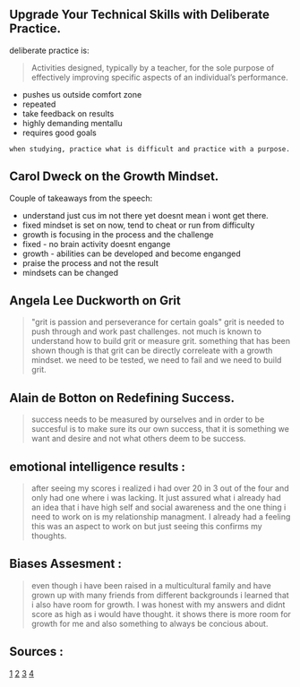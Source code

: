 ## Upgrade Your Technical Skills with Deliberate Practice. 
deliberate practice is:
> Activities designed, typically by a teacher, for the sole purpose of effectively improving specific aspects of an individual’s performance.
- pushes us outside comfort zone
- repeated 
- take feedback on results
- highly demanding mentallu
- requires good goals
```
when studying, practice what is difficult and practice with a purpose. 
```
## Carol Dweck on the Growth Mindset.
Couple of takeaways from the speech:
- understand just cus im not there yet doesnt mean i wont get there.
- fixed mindset is set on now, tend to cheat or run from difficulty
- growth is focusing in the process and the challenge
- fixed - no brain activity doesnt engange
- growth - abilities can be developed and become enganged
- praise the process and not the result
- mindsets can be changed

## Angela Lee Duckworth on Grit
> "grit is passion and perseverance for certain goals" grit is needed to push through and work past challenges. not much is known to understand how to build grit or measure grit. something that has been shown though is that grit can be directly correleate with a growth mindset. we need to be tested, we need to fail and we need to build grit.
## Alain de Botton on Redefining Success.
> success needs to be measured by ourselves and in order to be succesful is to make sure its our own success, that it is something we want and desire and not what others deem to be success.  

## emotional intelligence results :
> after seeing my scores i realized i had over 20 in 3 out of the four and only had one where i was lacking. It just assured what i already had an idea that i have high self and social awareness and the one thing i need to work on is my relationship managment. I already had a feeling this was an aspect to work on but just seeing this confirms my thoughts.

## Biases Assesment :
> even though i have been raised in a multicultural family and have grown up with many friends from different backgrounds i learned that i also have room for growth. I was honest with my answers and didnt score as high as i would have thought. it shows there is more room for growth for me and also something to always be concious about.

## Sources :
[1](https://web.archive.org/web/20160616225417/http://www.happybearsoftware.com/upgrade-your-technical-skills-with-deliberate-practice)
[2](https://www.ted.com/talks/carol_dweck_the_power_of_believing_that_you_can_improve?language=en)
[3](https://www.ted.com/talks/angela_lee_duckworth_grit_the_power_of_passion_and_perseverance)
[4](https://www.ted.com/talks/alain_de_botton_a_kinder_gentler_philosophy_of_success)

